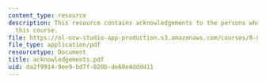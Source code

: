 ```yaml
---
content_type: resource
description: This resource contains acknowledgements to the persons who helped build
  this course.
file: https://ol-ocw-studio-app-production.s3.amazonaws.com/courses/8-02t-electricity-and-magnetism-spring-2005/da2f99149ee9bd7f020bde60e4ddd411_acknowledgements.pdf
file_type: application/pdf
resourcetype: Document
title: acknowledgements.pdf
uid: da2f9914-9ee9-bd7f-020b-de60e4ddd411
---
```

